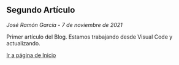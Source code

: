 ## Segundo Artículo
*José Ramón García - 7 de noviembre de 2021*  

Primer artículo del Blog. Estamos trabajando desde Visual Code y actualizando.
 


 <footer>
        <p><a href="https://joseramongg.github.io/web">Ir a página de Inicio</a></p>
</footer>